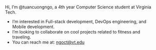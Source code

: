Hi, I’m @tuancuongngo, a 4th year Computer Science student at Virginia Tech.
- I’m interested in Full-stack development, DevOps engineering, and Mobile development.
- I’m looking to collaborate on cool projects related to fitness and traveling.
- You can reach me at: ngoct@vt.edu

<!---
tuancuongngo/tuancuongngo is a ✨ special ✨ repository because its `README.md` (this file) appears on your GitHub profile.
You can click the Preview link to take a look at your changes.
--->
